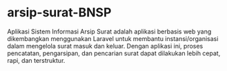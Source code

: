 # arsip-surat-BNSP

Aplikasi Sistem Informasi Arsip Surat adalah aplikasi berbasis web yang dikembangkan menggunakan Laravel untuk membantu instansi/organisasi dalam mengelola surat masuk dan keluar. Dengan aplikasi ini, proses pencatatan, pengarsipan, dan pencarian surat dapat dilakukan lebih cepat, rapi, dan terstruktur.

